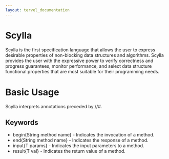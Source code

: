 ```yaml
---
layout: tervel_documentation
---
```


# Scylla
Scylla is the first specification language that allows the user to express desirable properties of non-blocking data structures and algorithms. Scylla provides the user with the expressive power to verify correctness and progress guarantees, monitor performance, and select data structure functional properties that are most suitable for their programming needs. 

# Basic Usage
Scylla interprets annotations preceded by //#. 

## Keywords
*	begin{String method name} - Indicates the invocation of a method.
*	end{String method name} - Indicates the response of a method.
*	input{T params} - Indicates the input parameters to a method.
*	result{T val} - Indicates the return value of a method.